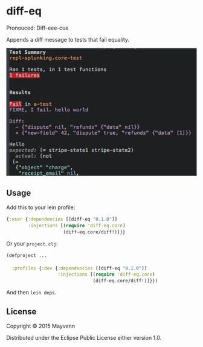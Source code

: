 # diff-eq

Pronouced: Diff-eee-cue

Appends a diff message to tests that fail equality.

![Screenshot in cider][screenshot]

## Usage

Add this to your lein profile:

```clojure
{:user {:dependencies [[diff-eq "0.1.0"]]
        :injections [(require 'diff-eq.core)
                     (diff-eq.core/diff!)]}}
```

Or your `project.clj`:

```clojure
(defproject ...

  :profiles {:dev {:dependencies [[diff-eq "0.1.0"]]
                   :injections [(require 'diff-eq.core)
                                (diff-eq.core/diff!)]}})
```

And then `lein deps`.

## License

Copyright © 2015 Mayvenn

Distributed under the Eclipse Public License either version 1.0.


[screenshot]: images/screenshot.png
